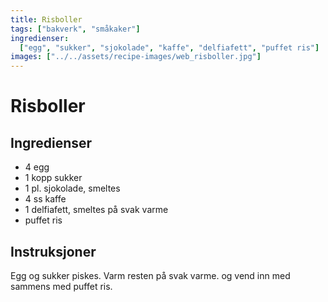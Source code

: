 ```yaml
---
title: Risboller
tags: ["bakverk", "småkaker"]
ingredienser:
  ["egg", "sukker", "sjokolade", "kaffe", "delfiafett", "puffet ris"]
images: ["../../assets/recipe-images/web_risboller.jpg"]
---
```


# Risboller

## Ingredienser

- 4 egg
- 1 kopp sukker
- 1 pl. sjokolade, smeltes
- 4 ss kaffe
- 1 delfiafett, smeltes på svak varme
- puffet ris

## Instruksjoner

Egg og sukker piskes. Varm resten på svak varme. og vend inn med sammens med puffet ris.
